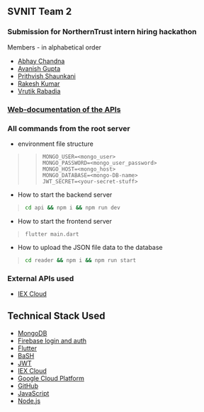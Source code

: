## **SVNIT Team 2**

### Submission for NorthernTrust intern hiring hackathon

Members - in alphabetical order

- [Abhay Chandna](https://github.com/abhaychandna)
- [Avanish Gupta](https://github.com/AvanishCodes)
- [Prithvish Shaunkani](https://github.com/shaunkani007)
- [Rakesh Kumar](https://github.com/rakesh493)
- [Vrutik Rabadia](https://github.com/vrutikrabadia)

### [Web-documentation of the APIs](https://avanishcodes.github.io/SVNIT-Team2/global.html)

### All commands from the root server

- environment file structure

> > ```
> > MONGO_USER=<mongo_user>
> > MONGO_PASSWORD=<mongo_user_password>
> > MONGO_HOST=<mongo_host>
> > MONGO_DATABASE=<mongo-DB-name>
> > JWT_SECRET=<your-secret-stuff>
> > ```

- How to start the backend server

> ```BaSH
> cd api && npm i && npm run dev
> ```

- How to start the frontend server

> ```flutter
> flutter main.dart
> ```

- How to upload the JSON file data to the database

> ```BaSH
> cd reader && npm i && npm run start
> ```

### External APIs used

- [IEX Cloud](https://iexcloud.io/docs/api/#company)

## Technical Stack Used

- [MongoDB](https://www.mongodb.com/)
- [Firebase login and auth](https://firebase.google.com/docs/auth/web/google-signin)
- [Flutter](https://flutter.dev)
- [BaSH](https://basher.dev)
- [JWT](https://jwt.io/)
- [IEX Cloud](https://iexcloud.io/docs/api/#company)
- [Google Cloud Platform](https://cloud.google.com/)
- [GitHub](https://www.github.com/AvanishCodes/SVNIT-Team2)
- [JavaScript](https://www.javascript.com/)
- [Node.js](https://nodejs.org/)
